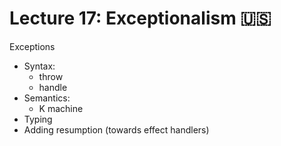 # Lecture 17: Exceptionalism 🇺🇸

Exceptions
- Syntax:
  - throw
  - handle
- Semantics:
  - K machine
- Typing
- Adding resumption (towards effect handlers)